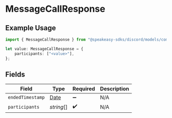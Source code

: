 # MessageCallResponse

## Example Usage

```typescript
import { MessageCallResponse } from "@speakeasy-sdks/discord/models/components";

let value: MessageCallResponse = {
    participants: ["<value>"],
};
```

## Fields

| Field                                                                                         | Type                                                                                          | Required                                                                                      | Description                                                                                   |
| --------------------------------------------------------------------------------------------- | --------------------------------------------------------------------------------------------- | --------------------------------------------------------------------------------------------- | --------------------------------------------------------------------------------------------- |
| `endedTimestamp`                                                                              | [Date](https://developer.mozilla.org/en-US/docs/Web/JavaScript/Reference/Global_Objects/Date) | :heavy_minus_sign:                                                                            | N/A                                                                                           |
| `participants`                                                                                | *string*[]                                                                                    | :heavy_check_mark:                                                                            | N/A                                                                                           |